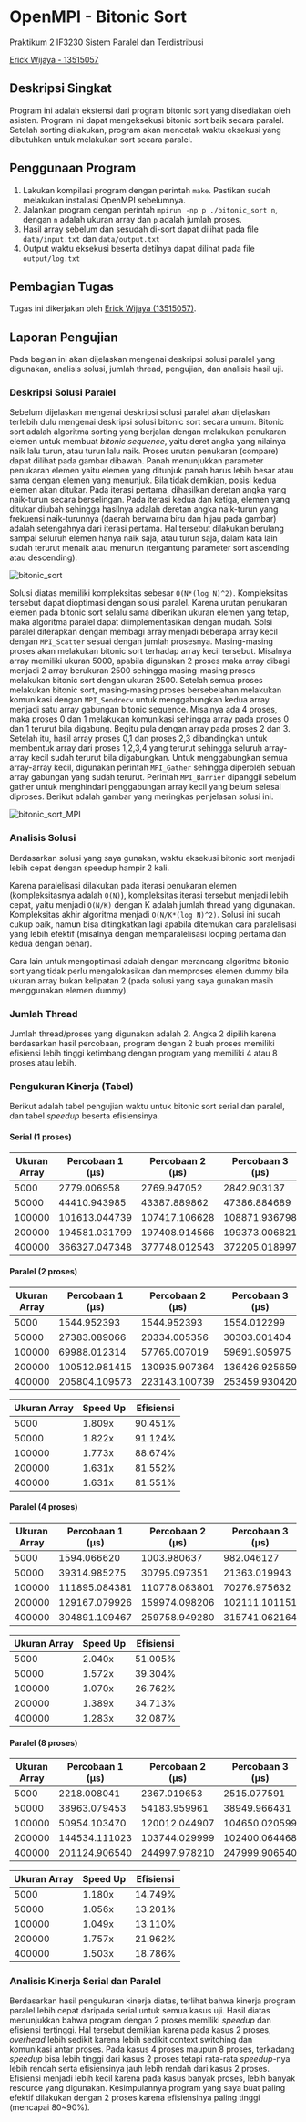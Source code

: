 # OpenMPI - Bitonic Sort
Praktikum 2 IF3230 Sistem Paralel dan Terdistribusi

[Erick Wijaya - 13515057](https://github.com/wijayaerick)

## Deskripsi Singkat
Program ini adalah ekstensi dari program bitonic sort yang disediakan oleh asisten. 
Program ini dapat mengeksekusi bitonic sort baik secara paralel. 
Setelah sorting dilakukan, program akan mencetak waktu eksekusi 
yang dibutuhkan untuk melakukan sort secara paralel. 

## Penggunaan Program
1. Lakukan kompilasi program dengan perintah ```make```. Pastikan sudah melakukan installasi OpenMPI sebelumnya. 
2. Jalankan program dengan perintah ```mpirun -np p ./bitonic_sort n```, dengan ```n``` adalah ukuran array dan ```p``` adalah jumlah proses.
3. Hasil array sebelum dan sesudah di-sort dapat dilihat pada file ```data/input.txt``` dan ```data/output.txt```
4. Output waktu eksekusi beserta detilnya dapat dilihat pada file ```output/log.txt```

## Pembagian Tugas
Tugas ini dikerjakan oleh [Erick Wijaya (13515057)](https://github.com/wijayaerick). 

## Laporan Pengujian
Pada bagian ini akan dijelaskan mengenai deskripsi solusi paralel yang digunakan, analisis solusi, jumlah thread, pengujian, dan analisis hasil uji. 

### Deskripsi Solusi Paralel
Sebelum dijelaskan mengenai deskripsi solusi paralel akan dijelaskan terlebih dulu mengenai deskripsi solusi bitonic sort secara umum.
Bitonic sort adalah algoritma sorting yang berjalan dengan melakukan penukaran elemen untuk membuat *bitonic sequence*, yaitu deret angka 
yang nilainya naik lalu turun, atau turun lalu naik. Proses urutan penukaran (compare) dapat dilihat pada gambar dibawah. Panah 
menunjukkan parameter penukaran elemen yaitu elemen yang ditunjuk panah harus lebih besar atau sama dengan elemen yang menunjuk. 
Bila tidak demikian, posisi kedua elemen akan ditukar. Pada iterasi pertama, dihasilkan deretan angka yang naik-turun secara berselingan. 
Pada iterasi kedua dan ketiga, elemen yang ditukar diubah sehingga hasilnya adalah deretan angka naik-turun yang frekuensi naik-turunnya (daerah berwarna biru dan hijau pada gambar) adalah
setengahnya dari iterasi pertama. Hal tersebut dilakukan berulang sampai seluruh elemen hanya naik saja, atau turun saja, dalam kata lain 
sudah terurut menaik atau menurun (tergantung parameter sort ascending atau descending). 

![bitonic_sort](img/bitonic_sort.png)

Solusi diatas memiliki kompleksitas sebesar ```O(N*(log N)^2)```. Kompleksitas tersebut dapat dioptimasi dengan solusi paralel. 
Karena urutan penukaran elemen pada bitonic sort selalu sama diberikan ukuran elemen yang tetap, maka algoritma paralel dapat 
diimplementasikan dengan mudah. 
Solsi paralel diterapkan dengan membagi array menjadi beberapa array kecil dengan ```MPI_Scatter``` sesuai dengan jumlah prosesnya. 
Masing-masing proses akan melakukan bitonic sort terhadap array kecil tersebut. Misalnya array memiliki ukuran 5000, apabila digunakan 
2 proses maka array dibagi menjadi 2 array berukuran 2500 sehingga masing-masing proses melakukan bitonic sort dengan ukuran 2500. 
Setelah semua proses melakukan bitonic sort, masing-masing proses bersebelahan melakukan komunikasi dengan ```MPI_Sendrecv``` untuk 
menggabungkan kedua array menjadi satu array gabungan bitonic sequence. Misalnya ada 4 proses, maka proses 0 dan 1 melakukan komunikasi 
sehingga array pada proses 0 dan 1 terurut bila digabung. Begitu pula dengan array pada proses 2 dan 3. Setelah itu, hasil array proses 0,1 
dan proses 2,3 dibandingkan untuk membentuk array dari proses 1,2,3,4 yang terurut sehingga seluruh array-array kecil sudah terurut bila 
digabungkan. Untuk menggabungkan semua array-array kecil, digunakan perintah ```MPI_Gather``` sehingga diperoleh sebuah array gabungan 
yang sudah terurut. Perintah ```MPI_Barrier``` dipanggil sebelum gather untuk menghindari penggabungan array kecil yang belum selesai 
diproses. Berikut adalah gambar yang meringkas penjelasan solusi ini. 

![bitonic_sort_MPI](img/bitonic_MPI.png)

### Analisis Solusi
Berdasarkan solusi yang saya gunakan, waktu eksekusi bitonic sort menjadi lebih cepat dengan speedup hampir 2 kali. 

Karena paralelisasi dilakukan pada iterasi 
penukaran elemen (kompleksitasnya adalah ```O(N)```), kompleksitas iterasi tersebut menjadi lebih cepat, yaitu menjadi 
```O(N/K)``` dengan K adalah jumlah thread yang digunakan. Kompleksitas akhir algoritma menjadi ```O(N/K*(log N)^2)```. 
Solusi ini sudah cukup baik, namun bisa ditingkatkan lagi apabila ditemukan cara paralelisasi yang lebih efektif 
(misalnya dengan memparalelisasi looping pertama dan kedua dengan benar). 

Cara lain untuk mengoptimasi adalah dengan merancang algoritma bitonic sort 
yang tidak perlu mengalokasikan dan memproses elemen dummy bila ukuran array bukan kelipatan 2 (pada solusi yang saya gunakan masih 
menggunakan elemen dummy). 

### Jumlah Thread
Jumlah thread/proses yang digunakan adalah 2. Angka 2 dipilih karena berdasarkan hasil percobaan, program dengan 2 buah 
proses memiliki efisiensi lebih tinggi ketimbang dengan program yang memiliki 4 atau 8 proses atau lebih. 

### Pengukuran Kinerja (Tabel)
Berikut adalah tabel pengujian waktu untuk bitonic sort serial dan paralel, dan tabel *speedup* beserta efisiensinya.

#### Serial (1 proses)
| **Ukuran Array** | **Percobaan 1 (μs)** | **Percobaan 2 (μs)** | **Percobaan 3 (μs)** | **Percobaan 4 (μs)** | **Percobaan 5 (μs)** | **Rata-Rata (μs)** |
| ------------ | ------------------------ | -------------------- | -------------------- | -------------------- | -------------------- | ------------------ |
| 5000   | 2779.006958   | 2769.947052   | 2842.903137   | 2811.908722   | 2795.934677   | 2799.940109   |
| 50000  | 44410.943985  | 43387.889862  | 47386.884689  | 48340.082169  | 48374.891281  | 46380.138397  |
| 100000 | 101613.044739 | 107417.106628 | 108871.936798 | 107506.990433 | 92660.903931  | 103613.996506 |
| 200000 | 194581.031799 | 197408.914566 | 199373.006821 | 192059.040070 | 196392.059326 | 195962.810516 |
| 400000 | 366327.047348 | 377748.012543 | 372205.018997 | 371944.904327 | 364811.897278 | 370607.376099 |

#### Paralel (2 proses) 
| **Ukuran Array** | **Percobaan 1 (μs)** | **Percobaan 2 (μs)** | **Percobaan 3 (μs)** | **Percobaan 4 (μs)** | **Percobaan 5 (μs)** | **Rata-Rata (μs)** |
| ------------ | ------------------------ | -------------------- | -------------------- | -------------------- | -------------------- | ------------------ |
| 5000   | 1544.952393    | 1544.952393    | 1554.012299    | 1549.959183    | 1544.952393    | 1547.765732   | 
| 50000  | 27383.089066   | 20334.005356   | 30303.001404   | 30339.002609   | 18886.089325   | 25449.037552  | 
| 100000 | 69988.012314   | 57765.007019   | 59691.905975   | 44879.913330   | 59796.094894   | 58424.186706  | 
| 200000 | 100512.981415  | 130935.907364  | 136426.925659  | 118865.966797  | 113991.022110  | 120146.560669 | 
| 400000 | 205804.109573  | 223143.100739  | 253459.930420  | 247253.894806  | 218801.975250  | 229692.602158 | 

| **Ukuran Array** | **Speed Up** | **Efisiensi** |
| ---------------- | ------------ | ------------- |
| 5000             |    1.809x    |   90.451%    |
| 50000            |    1.822x    |   91.124%    |
| 100000           |    1.773x    |   88.674%    |
| 200000           |    1.631x    |   81.552%    |
| 400000           |    1.631x    |   81.551%    |

#### Paralel (4 proses) 
| **Ukuran Array** | **Percobaan 1 (μs)** | **Percobaan 2 (μs)** | **Percobaan 3 (μs)** | **Percobaan 4 (μs)** | **Percobaan 5 (μs)** | **Rata-Rata (μs)** |
| ------------ | ------------------------ | -------------------- | -------------------- | -------------------- | -------------------- | ------------------ |
| 5000   | 1594.066620    | 1003.980637    | 982.046127     | 989.913940     | 2291.917801    | 1372.385025   |
| 50000  | 39314.985275   | 30795.097351   | 21363.019943   | 23847.103119   | 32182.931900   | 29500.627518  |
| 100000 | 111895.084381  | 110778.083801  | 70276.975632   | 77461.957932   | 113548.040390  | 96792.028427  |
| 200000 | 129167.079926  | 159974.098206  | 102111.101151  | 190342.903137  | 124057.054520  | 141130.447388 |
| 400000 | 304891.109467  | 259758.949280  | 315741.062164  | 269983.053207  | 293365.001678  | 288747.835159 |

| **Ukuran Array** | **Speed Up** | **Efisiensi** |
| ---------------- | ------------ | ------------- |
| 5000             |    2.040x    |   51.005%    |
| 50000            |    1.572x    |   39.304%    |
| 100000           |    1.070x    |   26.762%    |
| 200000           |    1.389x    |   34.713%    |
| 400000           |    1.283x    |   32.087%    |

#### Paralel (8 proses) 
| **Ukuran Array** | **Percobaan 1 (μs)** | **Percobaan 2 (μs)** | **Percobaan 3 (μs)** | **Percobaan 4 (μs)** | **Percobaan 5 (μs)** | **Rata-Rata (μs)** |
| ------------ | ------------------------ | -------------------- | -------------------- | -------------------- | -------------------- | ------------------ |
| 5000   | 2218.008041    | 2367.019653    | 2515.077591    | 2334.117889    | 2430.915833    | 2373.027801   |
| 50000  | 38963.079453   | 54183.959961   | 38949.966431   | 33972.024918   | 53514.003754   | 43916.606903  |
| 100000 | 50954.103470   | 120012.044907  | 104650.020599  | 101023.912430  | 117316.961288  | 98791.408539  |
| 200000 | 144534.111023  | 103744.029999  | 102400.064468  | 102796.077728  | 104211.091995  | 111537.075043 |
| 400000 | 201124.906540  | 244997.978210  | 247999.906540  | 270179.033279  | 268702.983856  | 246600.961685 |

| **Ukuran Array** | **Speed Up** | **Efisiensi** |
| ---------------- | ------------ | ------------- |
| 5000             |    1.180x    |   14.749%    |
| 50000            |    1.056x    |   13.201%    |
| 100000           |    1.049x    |   13.110%    |
| 200000           |    1.757x    |   21.962%    |
| 400000           |    1.503x    |   18.786%    |

### Analisis Kinerja Serial dan Paralel
Berdasarkan hasil pengukuran kinerja diatas, terlihat bahwa kinerja program paralel lebih cepat daripada serial untuk semua kasus uji. 
Hasil diatas menunjukkan bahwa program dengan 2 proses memiliki *speedup* dan efisiensi tertinggi. Hal tersebut demikian karena 
pada kasus 2 proses, *overhead* lebih sedikit karena lebih sedikit context switching dan komunikasi antar proses. 
Pada kasus 4 proses maupun 8 proses, terkadang *speedup* bisa lebih tinggi dari kasus 2 proses tetapi rata-rata *speedup*-nya lebih 
rendah serta efisiensinya jauh lebih rendah dari kasus 2 proses. Efisiensi menjadi lebih kecil karena pada kasus banyak proses, lebih 
banyak resource yang digunakan. Kesimpulannya program yang saya buat paling efektif dilakukan dengan 2 proses karena efisiensinya paling 
tinggi (mencapai 80~90%). 
